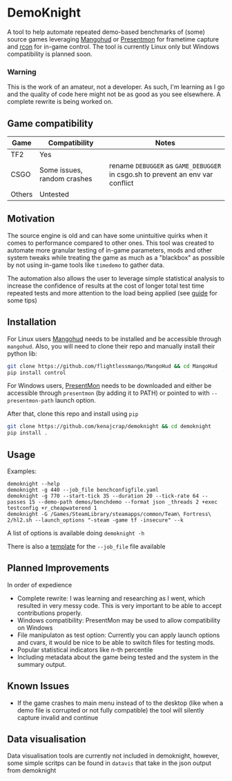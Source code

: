# DemoKnight
A tool to help automate repeated demo-based benchmarks of (some) source games leveraging [Mangohud](https://github.com/flightlessmango/MangoHud) or [Presentmon](https://github.com/GameTechDev/PresentMon) for frametime capture and [rcon](https://github.com/conqp/rcon) for in-game control. The tool is currently Linux only but Windows compatibility is planned soon.

### Warning
This is the work of an amateur, not a developer. As such, I'm learning as I go and the quality of code here might not be as good as you see elsewhere. A complete rewrite is being worked on.

## Game compatibility
|  Game  | Compatibility | Notes|
|--------|---------------|------|
| TF2    | Yes           |      |
| CSGO   | Some issues, random crashes  |rename `DEBUGGER` as `GAME_DEBUGGER` in csgo.sh to prevent an env var conflict  |
| Others | Untested      |      |

## Motivation
The source engine is old and can have some unintuitive quirks when it comes to performance compared to other ones. This tool was created to automate more granular testing of in-game parameters, mods and other system tweaks while treating the game as much as a "blackbox" as possible by not using in-game tools like `timedemo` to gather data.

The automation also allows the user to leverage simple statistical analysis to increase the confidence of results at the cost of longer total test time repeated tests and more attention to the load being applied (see [guide]() for some tips)

## Installation
For Linux users [Mangohud](https://github.com/flightlessmango/MangoHud) needs to be installed and be accessible through `mangohud`.
Also, you will need to clone their repo and manually install their python lib:
```bash
git clone https://github.com/flightlessmango/MangoHud && cd MangoHud
pip install control
```

For Windows users, [PresentMon](https://github.com/GameTechDev/PresentMon) needs to be downloaded and either be accessible through `presentmon` (by adding it to PATH) or pointed to with `--presentmon-path` launch option.

After that, clone this repo and install using `pip`
```bash
git clone https://github.com/kenajcrap/demoknight && cd demoknight
pip install .
```
## Usage
Examples:
```
demoknight --help
demoknight -g 440 --job_file benchconfigfile.yaml
demoknight -g 770 --start-tick 35 --duration 20 --tick-rate 64 --passes 15 --demo-path demos/benchdemo --format json _threads 2 +exec testconfig +r_cheapwaterend 1
demoknight -G /Games/SteamLibrary/steamapps/common/Team\ Fortress\ 2/hl2.sh --launch_options "-steam -game tf -insecure" --k
```
A list of options is available doing `demoknight -h`

There is also a [template](https://github.com/Kenajcrap/demoknight/blob/main/config_template.yaml) for the `--job_file` file available
## Planned Improvements
In order of expedience

- Complete rewrite: I was learning and researching as I went, which resulted in very messy code. This is very important to be able to accept contributions properly.
- Windows compatibility: PresentMon may be used to allow compatibility on Windows
- File manipulaton as test option: Currently you can apply launch options and cvars, it would be nice to be able to switch files for testing mods.
- Popular statistical indicators like n-th percentile
- Including metadata about the game being tested and the system in the summary output.

## Known Issues
- If the game crashes to main menu instead of to the desktop (like when a demo file is corrupted or not fully compatible) the tool will silently capture invalid and continue
## Data visualisation
Data visualisation tools are currently not included in demoknight, however, some simple scritps can be found in `datavis` that take in the json output from demoknight

